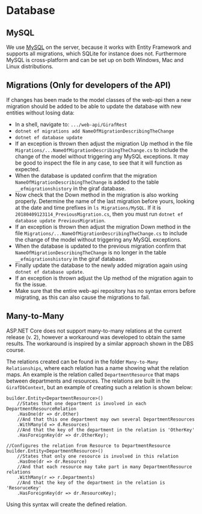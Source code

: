 # Database

## MySQL

We use [MySQL](https://en.wikipedia.org/wiki/MySQL) on the server, because it works
with Entity Framework and supports all migrations, which SQLite for instance does
not. Furthermore MySQL is cross-platform and can be set up on both Windows, Mac
and Linux distributions.

## Migrations (Only for developers of the API)

If changes has been made to the model classes of the web-api then a new migration
should be added to be able to update the database with new entities without losing
data:

- In a shell, navigate to: `.../web-api/GirafRest`
- `dotnet ef migrations add NameOfMigrationDescribingTheChange`
- `dotnet ef database update`
- If an exception is thrown then adjust the migration Up method in the file
  `Migrations/...NameOfMigrationDescribingTheChange.cs` to include the change of
  the model without triggering any MySQL exceptions. It may be good to inspect the
  file in any case, to see that it will function as expected.
- When the database is updated confirm that the migration `NameOfMigrationDescribingTheChange`
  is added to the table `__efmigrationshistory` in the giraf database.
- Now check that the Down method in the migration is also working properly. Determine
  the name of the last migration before yours, looking at the date and time prefixes
  in `ls Migrations/MySQL`. If it is `20180409123114_PreviousMigration.cs`, then
  you must run `dotnet ef database update PreviousMigration`.
- If an exception is thrown then adjust the migration Down method in the file
  `Migrations/...NameOfMigrationDescribingTheChange.cs` to include the change of
  the model without triggering any MySQL exceptions.
- When the database is updated to the previous migration confirm that
  `NameOfMigrationDescribingTheChange` is no longer in the table `__efmigrationshistory`
  in the giraf database.
- Finally update the database to the newly added migration again using `dotnet ef database update`.
- If an exception is thrown adjust the Up method of the migration again to fix the issue.
- Make sure that the entire web-api repository has no syntax errors before migrating,
  as this can also cause the migrations to fail.

## Many-to-Many

ASP.NET Core does not support many-to-many relations at the current release (v. 2),
however a workaround was developed to obtain the same results. The workaround is
inspired by a similar approach shown in the DBS course.

The relations created can be found in the folder ```Many-to-Many Relationships```,
where each relation has a name showing what the relation maps. An example is the
relation called ```DepartmentResource``` that maps between departments and resources.
The relations are built in the ```GirafDbContext```, but an example of creating
such a relation is shown below:

```Csharp
builder.Entity<DepartmentResource>()
    //States that one department is involved in each DepartmentResourceRelation
    .HasOne(dr => dr.Other)
    //And that this one department may own several DepartmentResources
    .WithMany(d => d.Resources)
    //And that the key of the department in the relation is 'OtherKey'
    .HasForeignKey(dr => dr.OtherKey);

//Configures the relation from Resource to DepartmentResource
builder.Entity<DepartmentResource>()
    //States that only one resource is involved in this relation
    .HasOne(dr => dr.Resource)
    //And that each resource may take part in many DepartmentResource relations
    .WithMany(r => r.Departments)
    //And that the key of the department in the relation is 'ResoruceKey'
    .HasForeignKey(dr => dr.ResourceKey);
```

Using this syntax will create the defined relation.